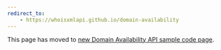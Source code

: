 ```yaml
---
redirect_to:
    - https://whoisxmlapi.github.io/domain-availability
---
```

<p>This page has moved to <a href="https://whoisxmlapi.github.io/domain-availability">
    new Domain Availability API sample code page</a>.</p>

